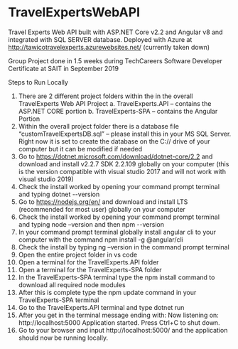 # TravelExpertsWebAPI

Travel Experts Web API built with ASP.NET Core v2.2 and Angular v8 and integrated with SQL SERVER database. 
Deployed with Azure at http://tawicotravelexperts.azurewebsites.net/ (currently taken down)

Group Project done in 1.5 weeks during TechCareers Software Developer Certificate at SAIT in September 2019

Steps to Run Locally

1)	There are 2 different project folders within the in the overall TravelExperts Web API Project
a.	TravelExperts.API – contains the ASP.NET CORE portion
b.	TravelExperts-SPA – contains the Angular Portion
2)	Within the overall project folder there is a database file “customTravelExpertsDB.sql” – please install this in your MS SQL Server. Right now it is set to create the database on the C:// drive of your computer but it can be modified if needed
3)	Go to https://dotnet.microsoft.com/download/dotnet-core/2.2 and download and install  v2.2.7 SDK 2.2.109 globally on your computer (this is the version compatible with visual studio 2017 and will not work with visual studio 2019) 
4)	Check the install worked by opening your command prompt terminal and typing dotnet --version
5)	Go to https://nodejs.org/en/ and download and install LTS (recommended for most user) globally on your computer
6)	Check the install worked by opening your command prompt terminal and typing node –version and then npm --version
7)	In your command prompt terminal globally install angular cli to your computer with the command npm install -g @angular/cli
8)	Check the install by typing ng –version in the command prompt terminal
9)	Open the entire project folder in vs code
10)	Open a terminal for the TravelExperts.API folder
11)	Open a terminal for the TravelExperts-SPA folder
12)	In the TravelExperts-SPA terminal type the npm install command to download all required node modules
13)	After this is complete type the npm update command in your TravelExperts-SPA terminal
14)	Go to the TravelExperts.API terminal and type dotnet run
15)	After you get in the terminal message ending with:
Now listening on: http://localhost:5000
Application started. Press Ctrl+C to shut down.
16)	Go to your browser and input http://localhost:5000/ and the application should now be running locally.


